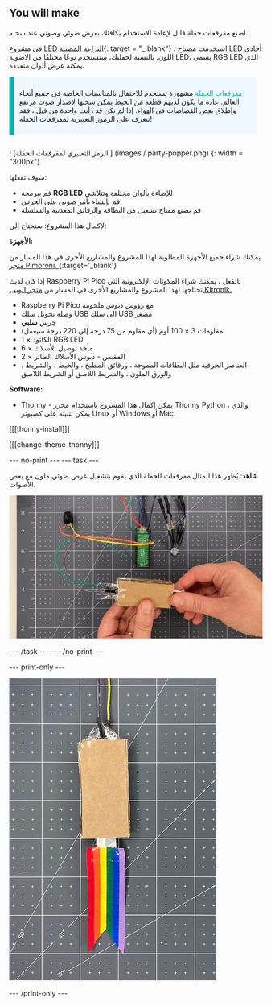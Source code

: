 ## You will make

اصنع مفرقعات حفلة قابل لإعادة الاستخدام يكافئك بعرض ضوئي وصوتي عند سحبه.

في مشروع [LED اليراعة المضيئة](https://projects.raspberrypi.org/en/projects/led-firefly){: target = "_ blank"} ، استخدمت مصباح LED أحادي اللون. بالنسبة لحفلتك، ستستخدم نوعًا مختلفًا من الاضوية LED، يسمى RGB LED الذي يمكنه عرض ألوان متعددة.

<div style="display: flex; flex-wrap: wrap">
<div style="flex-basis: 200px; flex-grow: 1; margin-right: 10px;">
<div style="border-left: solid; border-width:10px; border-color: #0faeb0; background-color: aliceblue; padding: 10px; display:flex; margin-bottom: 27px;"><p><span style="color: #0faeb0">مفرقعات الحفلة</span> مشهورة تستخدم للاحتفال بالمناسبات الخاصة في جميع أنحاء العالم. عادة ما يكون لديهم قطعة من الخيط يمكن سحبها لإصدار صوت مرتفع وإطلاق بعض القصاصات في الهواء. إذا لم تكن قد رأيت واحدة من قبل ، فقد تتعرف على الرموز التعبيرية لمفرقعات الحفلة!</p>
</div>
<div>
! [الرمز التعبيري لمفرقعات الحفلة.] (images / party-popper.png) {: width = "300px"}
</div>
</div>
</div>

سوف تفعلها:

+ قم ببرمجة **RGB LED** للإضاءة بألوان مختلفة وتتلاشى
+ قم بإنشاء تأثير صوتي على الجرس
+ قم بصنع مفتاح تشغيل من البطاقة والرقائق المعدنية والسلسلة

لإكمال هذا المشروع: ستحتاج إلى:

**الأجهزة:**

يمكنك شراء جميع الأجهزة المطلوبة لهذا المشروع والمشاريع الأخرى في هذا المسار من [متجر Pimoroni. ](https://shop.pimoroni.com/products/pico-intro-kit?variant=39893512945747){:target='_blank'}

إذا كان لديك Raspberry Pi Pico بالفعل ، يمكنك شراء المكونات الإلكترونية التي تحتاجها لهذا المشروع والمشاريع الأخرى في المسار من [متجر الويب Kitronik.](https://kitronik.co.uk/products/5343-raspberry-pi-foundation-pico-pathway-pack)

+ Raspberry Pi Pico مع رؤوس دبوس ملحومة
+ وصلة تحويل سلك USB الى سلك USB مصغر
+ جرس **سلبي**
+ مقاومات 3 × 100 أوم (أي مقاوم من 75 درجة إلى 220 درجة سيعمل)
+ 1 × الكاثود RGB LED
+ 6 × مأخذ توصيل الأسلاك
+ 2 × المقبس - دبوس الأسلاك الطائر
+ العناصر الحرفية مثل البطاقات المموجة ، ورقائق المطبخ ، والخيط ، والشريط ، والورق الملون ، والشريط اللاصق أو الشريط اللاصق

**Software:**
+ Thonny - يمكن إكمال هذا المشروع باستخدام محرر Thonny Python ، والذي يمكن تثبيته على كمبيوتر Linux أو Windows أو Mac.

[[[thonny-install]]]

[[[change-theme-thonny]]]


--- no-print --- --- task ---

**شاهد**: يُظهر هذا المثال مفرقعات الحفلة الذي يقوم بتشغيل عرض ضوئي ملون مع بعض الأصوات.

![يتم سحب قطعة صغيرة من الرقائق المعدنية من مفتاح المفرقعة ويضيء مؤشر مصباح LED ويتم تشغيل الصوت.](images/full-popper-test.gif)

--- /task --- --- /no-print ---

--- print-only ---

![مفرقعات الحفلة مصنوعة من الورق المقوى مع ذيل الشريط.](images/add-ribbon.jpg)

--- /print-only ---
